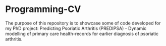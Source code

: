 # Programming-CV
The purpose of this repository is to showcase some of code developed for my PhD project:
Predicting Psoriatic Arthritis (PREDIPSA) - Dynamic modelling of primary care health-records for earlier diagnosis of psoriatic arthritis.


